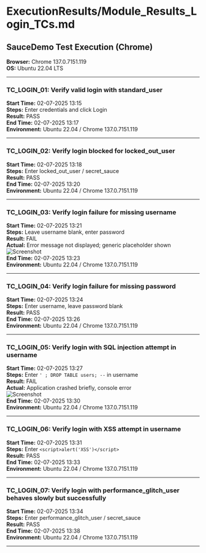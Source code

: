 # ExecutionResults/Module_Results_Login_TCs.md

## SauceDemo Test Execution (Chrome)

**Browser:** Chrome 137.0.7151.119  
**OS:** Ubuntu 22.04 LTS

---

### TC_LOGIN_01: Verify valid login with standard_user  
**Start Time:** 02-07-2025 13:15  
**Steps:** Enter credentials and click Login  
**Result:** PASS  
**End Time:** 02-07-2025 13:17  
**Environment:** Ubuntu 22.04 / Chrome 137.0.7151.119

---

### TC_LOGIN_02: Verify login blocked for locked_out_user  
**Start Time:** 02-07-2025 13:18  
**Steps:** Enter locked_out_user / secret_sauce  
**Result:** PASS  
**End Time:** 02-07-2025 13:20  
**Environment:** Ubuntu 22.04 / Chrome 137.0.7151.119

---

### TC_LOGIN_03: Verify login failure for missing username  
**Start Time:** 02-07-2025 13:21  
**Steps:** Leave username blank, enter password  
**Result:** FAIL  
**Actual:** Error message not displayed; generic placeholder shown  
![Screenshot](/SauceDemoTesting/ExecutionResults/Screenshots/TC_LOGIN_03_fail.png)  
**End Time:** 02-07-2025 13:23  
**Environment:** Ubuntu 22.04 / Chrome 137.0.7151.119

---

### TC_LOGIN_04: Verify login failure for missing password  
**Start Time:** 02-07-2025 13:24  
**Steps:** Enter username, leave password blank  
**Result:** PASS  
**End Time:** 02-07-2025 13:26  
**Environment:** Ubuntu 22.04 / Chrome 137.0.7151.119

---

### TC_LOGIN_05: Verify login with SQL injection attempt in username  
**Start Time:** 02-07-2025 13:27  
**Steps:** Enter `' ; DROP TABLE users; --` in username  
**Result:** FAIL  
**Actual:** Application crashed briefly, console error  
![Screenshot](/SauceDemoTesting/ExecutionResults/Screenshots/TC_LOGIN_05_fail.png)  
**End Time:** 02-07-2025 13:30  
**Environment:** Ubuntu 22.04 / Chrome 137.0.7151.119

---

### TC_LOGIN_06: Verify login with XSS attempt in username  
**Start Time:** 02-07-2025 13:31  
**Steps:** Enter `<script>alert('XSS')</script>`  
**Result:** PASS  
**End Time:** 02-07-2025 13:33  
**Environment:** Ubuntu 22.04 / Chrome 137.0.7151.119

---

### TC_LOGIN_07: Verify login with performance_glitch_user behaves slowly but successfully  
**Start Time:** 02-07-2025 13:34  
**Steps:** Enter performance_glitch_user / secret_sauce  
**Result:** PASS  
**End Time:** 02-07-2025 13:38  
**Environment:** Ubuntu 22.04 / Chrome 137.0.7151.119

---